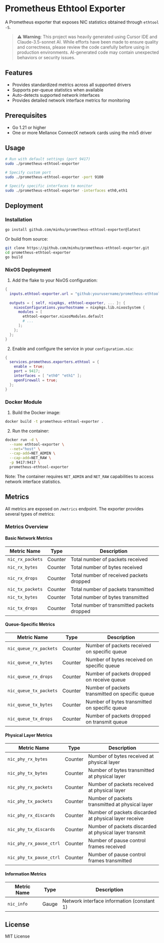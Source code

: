 # Prometheus Ethtool Exporter

A Prometheus exporter that exposes NIC statistics obtained through `ethtool -S`.

> ⚠️ **Warning**: This project was heavily generated using Cursor IDE and Claude-3.5-sonnet AI. While efforts have been made to ensure quality and correctness, please review the code carefully before using in production environments. AI-generated code may contain unexpected behaviors or security issues.

## Features

- Provides standardized metrics across all supported drivers
- Supports per-queue statistics when available
- Auto-detects supported network interfaces
- Provides detailed network interface metrics for monitoring

## Prerequisites

- Go 1.21 or higher
- One or more Mellanox ConnectX network cards using the mlx5 driver

## Usage

```bash
# Run with default settings (port 9417)
sudo ./prometheus-ethtool-exporter

# Specify custom port
sudo ./prometheus-ethtool-exporter -port 9100

# Specify specific interfaces to monitor
sudo ./prometheus-ethtool-exporter -interfaces eth0,eth1
```

## Deployment

### Installation

```bash
go install github.com/minhu/prometheus-ethtool-exporter@latest
```

Or build from source:

```bash
git clone https://github.com/minhu/prometheus-ethtool-exporter.git
cd prometheus-ethtool-exporter
go build
```

### NixOS Deployment

1. Add the flake to your NixOS configuration:

```nix
{
  inputs.ethtool-exporter.url = "github:yourusername/prometheus-ethtool-exporter";
  
  outputs = { self, nixpkgs, ethtool-exporter, ... }: {
    nixosConfigurations.yourhostname = nixpkgs.lib.nixosSystem {
      modules = [
        ethtool-exporter.nixosModules.default
        # ...
      ];
    };
  };
}
```

2. Enable and configure the service in your `configuration.nix`:

```nix
{
  services.prometheus.exporters.ethtool = {
    enable = true;
    port = 9417;
    interfaces = [ "eth0" "eth1" ];
    openFirewall = true;
  };
}
```

### Docker Module

1. Build the Docker image:

```bash
docker build -t prometheus-ethtool-exporter .
```

2. Run the container:

```bash
docker run -d \
  --name ethtool-exporter \
  --net="host" \
  --cap-add=NET_ADMIN \
  --cap-add=NET_RAW \
  -p 9417:9417 \
  prometheus-ethtool-exporter
```

Note: The container requires `NET_ADMIN` and `NET_RAW` capabilities to access network interface statistics.

## Metrics

All metrics are exposed on `/metrics` endpoint. The exporter provides several types of metrics:

### Metrics Overview

#### Basic Network Metrics
| Metric Name | Type | Description |
|------------|------|-------------|
| `nic_rx_packets` | Counter | Total number of packets received |
| `nic_rx_bytes` | Counter | Total number of bytes received |
| `nic_rx_drops` | Counter | Total number of received packets dropped |
| `nic_tx_packets` | Counter | Total number of packets transmitted |
| `nic_tx_bytes` | Counter | Total number of bytes transmitted |
| `nic_tx_drops` | Counter | Total number of transmitted packets dropped |

#### Queue-Specific Metrics
| Metric Name | Type | Description |
|------------|------|-------------|
| `nic_queue_rx_packets` | Counter | Number of packets received on specific queue |
| `nic_queue_rx_bytes` | Counter | Number of bytes received on specific queue |
| `nic_queue_rx_drops` | Counter | Number of packets dropped on receive queue |
| `nic_queue_tx_packets` | Counter | Number of packets transmitted on specific queue |
| `nic_queue_tx_bytes` | Counter | Number of bytes transmitted on specific queue |
| `nic_queue_tx_drops` | Counter | Number of packets dropped on transmit queue |

#### Physical Layer Metrics
| Metric Name | Type | Description |
|------------|------|-------------|
| `nic_phy_rx_bytes` | Counter | Number of bytes received at physical layer |
| `nic_phy_tx_bytes` | Counter | Number of bytes transmitted at physical layer |
| `nic_phy_rx_packets` | Counter | Number of packets received at physical layer |
| `nic_phy_tx_packets` | Counter | Number of packets transmitted at physical layer |
| `nic_phy_rx_discards` | Counter | Number of packets discarded at physical layer receive |
| `nic_phy_tx_discards` | Counter | Number of packets discarded at physical layer transmit |
| `nic_phy_rx_pause_ctrl` | Counter | Number of pause control frames received |
| `nic_phy_tx_pause_ctrl` | Counter | Number of pause control frames transmitted |

#### Information Metrics
| Metric Name | Type | Description |
|------------|------|-------------|
| `nic_info` | Gauge | Network interface information (constant 1) |

## License

MIT License 